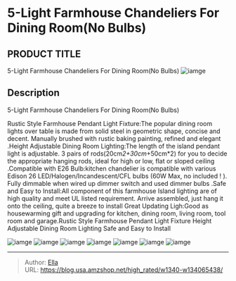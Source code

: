 # 5-Light Farmhouse Chandeliers For Dining Room(No Bulbs)


## PRODUCT TITLE 

5-Light Farmhouse Chandeliers For Dining Room(No Bulbs)
![iamge](https://b2bfiles1.gigab2b.cn/image/wkseller/15543/20221222_e466e727fda054111ab4ebf7edfd7f21.jpg)

## Description

5-Light Farmhouse Chandeliers For Dining Room(No Bulbs)

Rustic Style Farmhouse Pendant Light Fixture:The popular dining room lights over table is made from solid steel in geometric shape, concise and decent. Manually brushed with rustic baking painting, refined and elegant .Height Adjustable Dining Room Lighting:The length of the island pendant light is adjustable. 3 pairs of rods(20cm*2&#43;30cm*&#43;50cm*2) for you to decide the appropriate hanging rods, ideal for high or low, flat or sloped ceiling .Compatible with E26 Bulb:kitchen chandelier is compatible with various Edison 26 LED/Halogen/Incandescent/CFL bulbs (60W Max, no included ! ). Fully dimmable when wired up dimmer switch and used dimmer bulbs .Safe and Easy to Install:All component of this farmhouse Island lighting are of high quality and meet UL listed requirement. Arrive assembled, just hang it onto the ceiling, quite a breeze to install Great Updating Ligh:Good as housewarming gift and upgrading for kitchen, dining room, living room, tool room and garage.Rustic Style Farmhouse Pendant Light Fixture
Height Adjustable Dining Room Lighting
Safe and Easy to Install








![iamge](https://b2bfiles1.gigab2b.cn/image/wkseller/15543/20221222_844081eb008a6ff43a233352aaf5a393.jpg)
![iamge](https://b2bfiles1.gigab2b.cn/image/wkseller/15543/20221222_19ed45d091642f5757a82bad38d90ac5.jpg)
![iamge](https://b2bfiles1.gigab2b.cn/image/wkseller/15543/20221222_c8b844b9da3db5175a1fae29f37bbbb6.jpg)
![iamge](https://b2bfiles1.gigab2b.cn/image/wkseller/15543/20221222_4cc1ef77567f86c46cafa5c795d514cc.jpg)
![iamge](https://b2bfiles1.gigab2b.cn/image/wkseller/15543/20221222_9d301314750a2495f88cdf8229f8c666.jpg)
![iamge](https://b2bfiles1.gigab2b.cn/image/wkseller/15543/20221222_add3003d2a3c6f76b19c3646fbfe769f.jpg)
![iamge](https://b2bfiles1.gigab2b.cn/image/wkseller/15543/20221222_ce1969e349c5c2cf78884efd6b29855b.jpg)


---

> Author: [Ella](https://blog.usa.amzshop.net/)  
> URL: https://blog.usa.amzshop.net/high_rated/w1340-w134065438/  

